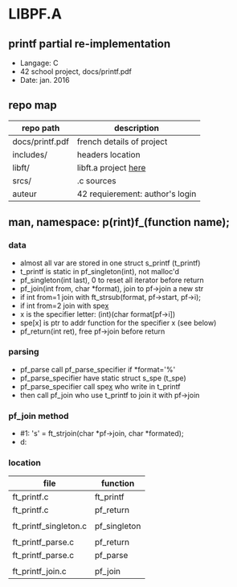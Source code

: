 # LIBPF.A
## printf partial re-implementation
- Langage: C
- 42 school project, docs/printf.pdf
- Date: jan. 2016

## repo map
| repo path | description |
| ------------- | ------------- |
| docs/printf.pdf	 | french details of project	 |
| includes/			 | headers location						 |
| libft/				 | libft.a project <a href="https://github.com/nesthub/c_libft" target="_blank">here</a>	 |
| srcs/				 | .c sources							 |
| auteur				 | 42 requierement: author's login	 |

## man, namespace: p(rint)f_(function name);
### data
- almost all var are stored in one struct s_printf (t_printf)
- t_printf is static in pf_singleton(int), not malloc'd
- pf_singleton(int last), 0 to reset all iterator before return
- pf_join(int from, char *format), join to pf->join a new str
- if int from=1 join with ft_strsub(format, pf->start, pf->i);
- if int from=2 join with spe[x]()
- x is the specifier letter: (int)(char format[pf->i])
- spe[x] is ptr to addr function for the specifier x (see below)
- pf_return(int ret), free pf->join before return

### parsing
- pf_parse call pf_parse_specifier if *format='%'
- pf_parse_specifier have static struct s_spe (t_spe)
- pf_parse_specifier call spe[x]() who write in t_printf
- then call pf_join who use t_printf to join it with pf->join

### pf_join method
- #1: 's' = ft_strjoin(char *pf->join, char *formated);
- d:

### location
| file | function |
| ------------- | ------------- |
| ft_printf.c | ft_printf |
| ft_printf.c | pf_return |
|   |   |
| ft_printf_singleton.c | pf_singleton |
|   |   |
| ft_printf_parse.c | pf_return |
| ft_printf_parse.c | pf_parse |
|   |   |
| ft_printf_join.c | pf_join |

